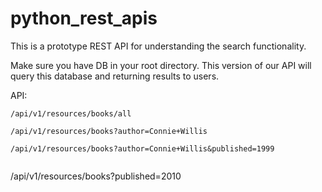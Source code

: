 # python_rest_apis
This is a prototype REST API for understanding the search functionality.

Make sure you have DB in your root directory. This version of our API will query this database and returning results to users.

API:
```
/api/v1/resources/books/all
```
```
/api/v1/resources/books?author=Connie+Willis
```
```
/api/v1/resources/books?author=Connie+Willis&published=1999
```
```
```
/api/v1/resources/books?published=2010
```